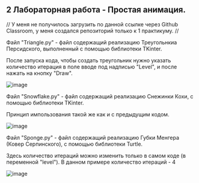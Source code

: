 ## 2 Лабораторная работа - Простая анимация.



// У меня не получилось загрузить по данной ссылке через Github Classroom, у меня создался репозиторий только к 1 практикуму. //



Файл "Triangle.py" - файл содержащий реализацию Треугольнкиа Персидского, выполненный с помощью библиотеки TKinter.


После запуска кода, чтобы создать треугольник нужно указать количество итерация в поле вводе под надписью "Level", и после нажать на кнопку "Draw".

![image](https://user-images.githubusercontent.com/90443315/161445874-4a26469e-7c9f-4313-af5a-0d02e6f15699.png)


Файл "Snowflake.py" - файл содержащий реализацию Снежинки Кохи, с помощью библиотеки TKinter.


Принцип импользования такой же как и с предыдущим кодом.

![image](https://user-images.githubusercontent.com/90443315/161445960-d4fc82d7-24fc-4bb0-b9ee-eccf99528b68.png)


Файл "Sponge.py" - файл содержащий реализацию Губки Менгера (Ковер Серпинского), с помощью библиотеки Turtle.


Здесь количество итераций можно изменить только в самом коде (в переменной "level"). В данном примере количество итераций - 4 

![image](https://user-images.githubusercontent.com/90443315/161446086-52f0d99b-2384-4daf-b0f1-c36522af4d69.png)


